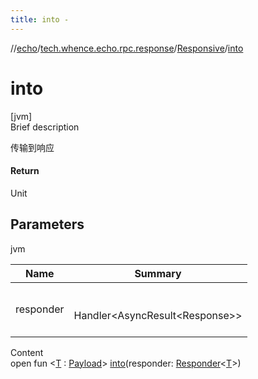 ```yaml
---
title: into -
---
```

//[echo](../../index.md)/[tech.whence.echo.rpc.response](../index.md)/[Responsive](index.md)/[into](into.md)



# into  
[jvm]  
Brief description  


传输到响应



#### Return  


Unit



## Parameters  
  
jvm  
  
|  Name|  Summary| 
|---|---|
| responder| <br><br>Handler<AsyncResult<Response<T>>><br><br>
  
  
Content  
open fun <[T](into.md) : [Payload](../../tech.whence.echo.rpc.payload/-payload/index.md)> [into](into.md)(responder: [Responder](../../tech.whence.echo.rpc/index.md#tech.whence.echo.rpc/Responder///PointingToDeclaration/)<[T](into.md)>)  



